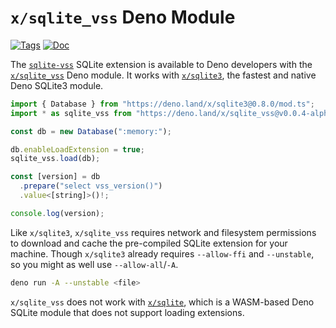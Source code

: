 <!--- Generated with the deno_generate_package.sh script, don't edit by hand! -->

# `x/sqlite_vss` Deno Module

[![Tags](https://img.shields.io/github/release/asg017/sqlite-vss)](https://github.com/asg017/sqlite-vss/releases)
[![Doc](https://doc.deno.land/badge.svg)](https://doc.deno.land/https/deno.land/x/sqlite-vss@0.0.4-alpha.3/mod.ts)

The [`sqlite-vss`](https://github.com/asg017/sqlite-vss) SQLite extension is available to Deno developers with the [`x/sqlite_vss`](https://deno.land/x/sqlite_vss) Deno module. It works with [`x/sqlite3`](https://deno.land/x/sqlite3), the fastest and native Deno SQLite3 module.

```js
import { Database } from "https://deno.land/x/sqlite3@0.8.0/mod.ts";
import * as sqlite_vss from "https://deno.land/x/sqlite_vss@v0.0.4-alpha.3/mod.ts";

const db = new Database(":memory:");

db.enableLoadExtension = true;
sqlite_vss.load(db);

const [version] = db
  .prepare("select vss_version()")
  .value<[string]>()!;

console.log(version);

```

Like `x/sqlite3`, `x/sqlite_vss` requires network and filesystem permissions to download and cache the pre-compiled SQLite extension for your machine. Though `x/sqlite3` already requires `--allow-ffi` and `--unstable`, so you might as well use `--allow-all`/`-A`.

```bash
deno run -A --unstable <file>
```

`x/sqlite_vss` does not work with [`x/sqlite`](https://deno.land/x/sqlite@v3.7.0), which is a WASM-based Deno SQLite module that does not support loading extensions.
